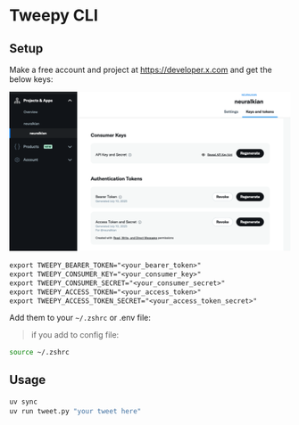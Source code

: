# Tweepy CLI

## Setup

Make a free account and project at https://developer.x.com and get the below keys:

![keys](keys.png)

```
export TWEEPY_BEARER_TOKEN="<your_bearer_token>"
export TWEEPY_CONSUMER_KEY="<your_consumer_key>"
export TWEEPY_CONSUMER_SECRET="<your_consumer_secret>"
export TWEEPY_ACCESS_TOKEN="<your_access_token>"
export TWEEPY_ACCESS_TOKEN_SECRET="<your_access_token_secret>"
```

Add them to your `~/.zshrc` or .env file:

> if you add to config file:
```sh
source ~/.zshrc
```

## Usage

```sh
uv sync
uv run tweet.py "your tweet here"
```